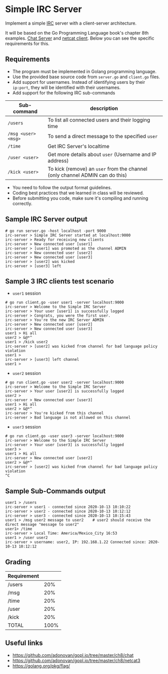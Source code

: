 Simple IRC Server
=================
Implement a simple [IRC](https://en.wikipedia.org/wiki/Internet_Relay_Chat) server with a client-server architecture.

It will be based on the Go Programming Language book's chapter 8th examples. [Chat Server](https://github.com/adonovan/gopl.io/tree/master/ch8/chat) and [netcat client](https://github.com/adonovan/gopl.io/tree/master/ch8/netcat3). Below you can see the specific requirements for this.

Requirements
------------
- The program must be implemented in Golang programming language.
- Use the provided base source code from `server.go` and `client.go` files.
- Add support for usernames. Instead of identifying users by their `ip:port`, they will be identified with their usernames.
- Add support for the following IRC sub-commands

| Sub-command         | description                                                                  |
|---------------------|------------------------------------------------------------------------------|
| `/users`            | To list all connected users and their logging time                           |
| `/msg <user> <msg>` | To send a direct message to the specified `user`                             |
| `/time`             | Get IRC Server's localtime                                                   |
| `/user <user>`      | Get more details about `user` (Username and IP address)                      |
| `/kick <user>`      | To kick (remove) an `user` from the channel (only channel ADMIN can do this) |

- You need to follow the output format guidelines.
- Coding best practices that we learned in class will be reviewed.
- Before submitting you code, make sure it's compiling and running correctly.


Sample IRC Server output
------------------------


```
# go run server.go -host localhost -port 9000
irc-server > Simple IRC Server started at localhost:9000
irc-server > Ready for receiving new clients
irc-server > New connected user [user1]
irc-server > [user1] was promoted as the channel ADMIN
irc-server > New connected user [user2]
irc-server > New connected user [user3]
irc-server > [user2] was kicked
irc-server > [user3] left
```

Sample 3 IRC clients test scenario
----------------------------------
- `user1` session
```
# go run client.go -user user1 -server localhost:9000
irc-server > Welcome to the Simple IRC Server
irc-server > Your user [user1] is successfully logged
irc-server > Congrats, you were the first user.
irc-server > You're the new IRC Server ADMIN
irc-server > New connected user [user2]
irc-server > New connected user [user3]
user1 > Hi all
user2 > &@*^
user1 > /kick user2
irc-server > [user2] was kicked from channel for bad language policy violation
user1 >
irc-server > [user3] left channel
user1 >
```

- `user2` session
```
# go run client.go -user user2 -server localhost:9000
irc-server > Welcome to the Simple IRC Server
irc-server > Your user [user2] is successfully logged
user2 >
irc-server > New connected user [user3]
user1 > Hi all
user2 > &@*^
irc-server > You're kicked from this channel
irc-server > Bad language is not allowed on this channel

```

- `user3` session
```
# go run client.go -user user3 -server localhost:9000
irc-server > Welcome to the Simple IRC Server
irc-server > Your user [user3] is successfully logged
user3 >
user1 > Hi all
irc-server > New connected user [user2]
user2 > &@*^
irc-server > [user2] was kicked from channel for bad language policy violation
^C
```

Sample Sub-Commands output
--------------------------
```
user1 > /users
irc-server > user1 - connected since 2020-10-13 10:10:22
irc-server > user2 - connected since 2020-10-13 10:12:12
irc-server > user3 - connected since 2020-10-13 10:15:43
user1 > /msg user2 message to user2    # user2 should receive the direct message "message to user2"
user1> /time
irc-server > Local Time: America/Mexico_City 16:53
user1 > /user user2
irc-server > username: user2, IP: 192.168.1.22 Connected since: 2020-10-13 10:12:12
```

Grading
-------
| Requirement            |      |
|------------------------|------|
| /users                 | 20%  |
| /msg <user> <msg>      | 20%  |
| /time                  | 20%  |
| /user <user>           | 20%  |
| /kick <user>           | 20%  |
| TOTAL                  | 100% |

Useful links
------------
- https://github.com/adonovan/gopl.io/tree/master/ch8/chat
- https://github.com/adonovan/gopl.io/tree/master/ch8/netcat3
- https://golang.org/pkg/flag/